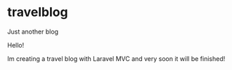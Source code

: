 # travelblog
Just another blog


Hello!

Im creating a travel blog with Laravel MVC and very soon it will be finished!
